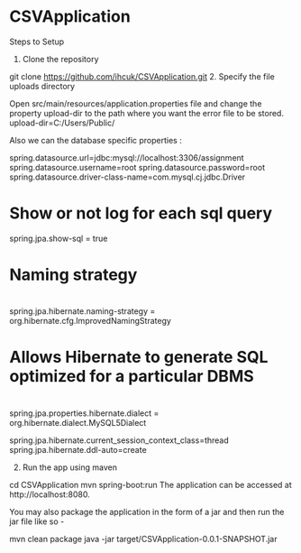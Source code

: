 # CSVApplication

Steps to Setup
1. Clone the repository

git clone https://github.com/ihcuk/CSVApplication.git
2. Specify the file uploads directory

Open src/main/resources/application.properties file and change the property upload-dir to the path where you want the error file to be stored.
upload-dir=C:/Users/Public/

Also we can the database specific properties :

spring.datasource.url=jdbc:mysql://localhost:3306/assignment
spring.datasource.username=root
spring.datasource.password=root
spring.datasource.driver-class-name=com.mysql.cj.jdbc.Driver
#
# Show or not log for each sql query
spring.jpa.show-sql = true
#
# Naming strategy
#
spring.jpa.hibernate.naming-strategy = org.hibernate.cfg.ImprovedNamingStrategy
#
# Allows Hibernate to generate SQL optimized for a particular DBMS
#
spring.jpa.properties.hibernate.dialect = org.hibernate.dialect.MySQL5Dialect

spring.jpa.hibernate.current_session_context_class=thread
spring.jpa.hibernate.ddl-auto=create

2. Run the app using maven

cd CSVApplication
mvn spring-boot:run
The application can be accessed at http://localhost:8080.

You may also package the application in the form of a jar and then run the jar file like so -

mvn clean package
java -jar target/CSVApplication-0.0.1-SNAPSHOT.jar
